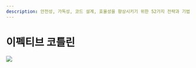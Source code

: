 ```yaml
---
description: 안전성, 가독성, 코드 설계, 효율성을 향상시키기 위한 52가지 전략과 기법
---
```


# 이펙티브 코틀린

![](../../.gitbook/assets/이펙티브\_코틀린.jpeg)
